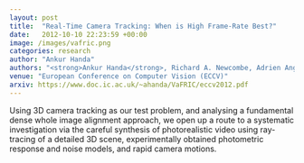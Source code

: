 ```yaml
---
layout: post
title:  "Real-Time Camera Tracking: When is High Frame-Rate Best?"
date:   2012-10-10 22:23:59 +00:00
image: /images/vafric.png
categories: research
author: "Ankur Handa"
authors: "<strong>Ankur Handa</strong>, Richard A. Newcombe, Adrien Angeli and Andrew J. Davison"
venue: "European Conference on Computer Vision (ECCV)"
arxiv: https://www.doc.ic.ac.uk/~ahanda/VaFRIC/eccv2012.pdf
---
```

Using 3D camera tracking as our test problem, and analysing a fundamental dense whole image alignment approach, we open up a route to a systematic investigation via the careful synthesis of photorealistic video using ray-tracing of a detailed 3D scene, experimentally obtained photometric response and
noise models, and rapid camera motions. 
